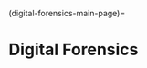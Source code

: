 (digital-forensics-main-page)=
# Digital Forensics

[](performing-digital-forensics-on-a-windows-machine)

[](get-the-evidence-you-need-with-forensic-images)

[](endian-systems-explained-little-endian-vs-big-endian)

[](timestamp-format-in-windows-linux-mac-os)

[](windows-prefetch-files-may-be-the-answer-to-your-investigation)

[](file-magic-numbers-the-easy-way-to-identify-file-extensions)

[](providing-clarity-in-the-face-of-adversity-digital-forensics-reports)

[](discover-the-truth-with-memory-forensics)

[](uncover-crucial-information-within-memory-dumps)

[](build-your-own-digital-forensics-lab-at-home)

[](windows-hibernation-files-in-digital-forensics)

[](importance-of-timelines-in-a-forensic-investigation)

[](get-the-most-out-of-the-windows-registry-in-your-digital-forensic-investigations)

[](windows-volume-shadow-copies-in-digital-forensics)

[](forensic-importance-of-windows-file-management)

[](windows-file-system-journal-in-digital-forensics)

[](a-day-in-the-life-of-a-digital-forensic-investigator)

[](windows-event-logs-in-digital-forensics)

[](windows-scheduled-tasks-in-digital-forensics)

[](windows-file-system-tunneling-in-digital-forensics)